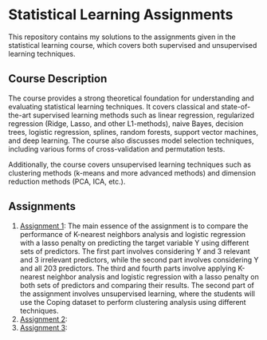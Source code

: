 # Statistical Learning Assignments

This repository contains my solutions to the assignments given in the statistical learning course, which covers both supervised and unsupervised learning techniques.

## Course Description
The course provides a strong theoretical foundation for understanding and evaluating statistical learning techniques. It covers classical and state-of-the-art supervised learning methods such as linear regression, regularized regression (Ridge, Lasso, and other L1-methods), naive Bayes, decision trees, logistic regression, splines, random forests, support vector machines, and deep learning. The course also discusses model selection techniques, including various forms of cross-validation and permutation tests.

Additionally, the course covers unsupervised learning techniques such as clustering methods (k-means and more advanced methods) and dimension reduction methods (PCA, ICA, etc.). 

## Assignments
1. [Assignment 1](https://github.com/n0rdp0l/Statistical_Learning/tree/main/Assignment_1): The main essence of the assignment is to compare the performance of K-nearest neighbors analysis and logistic regression with a lasso penalty on predicting the target variable Y using different sets of predictors. The first part involves considering Y and 3 relevant and 3 irrelevant predictors, while the second part involves considering Y and all 203 predictors. The third and fourth parts involve applying K-nearest neighbor analysis and logistic regression with a lasso penalty on both sets of predictors and comparing their results. The second part of the assignment involves unsupervised learning, where the students will use the Coping dataset to perform clustering analysis using different techniques.
2. [Assignment 2](link):
3. [Assignment 3](link): 




